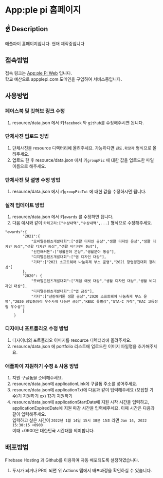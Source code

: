 # App:ple pi 홈페이지

## ☝ Description
애플파이 홈페이지입니다. 현재 제작중입니다

## 접속방법
접속 링크는 [App:ple Pi Web](https://appplepi.com/) 입니다.<br>
학교 예산으로 appplepi.com 도메인을 구입하여 서비스중입니다.

## 사용방법
### 페이스북 및 깃허브 링크 수정
1. resource/data.json 에서 키`facebook` 와 `github`를 수정해주시면 됩니다.
### 단체사진 업로드 방법
1. 단체사진을 resource 디렉터리에 올려주세요. 가능하다면 `년도.확장자` 형식으로 올려주세요.
2. 업로드 한 후 resource/data.json 에서 키`groupPic` 에 대한 값을 업로드한 파일 이름으로 해주세요.
### 단체사진 및 설명 수정 방법
1. resource/data.json 에서 키`groupPicTxt` 에 대한 값을 수정하시면 됩니다.
### 실적 업데이트 방법
1. resource/data.json 에서 키`awards` 를 수정하면 됩니다.
2. 다음 예시와 같이 `카테고리:["수상내역","수상내역",...]` 형식으로 수정해주세요.
```
"awards":{
        "2021":{ 
            "모바일콘텐츠개발대회":["생활 디자인 금상","생활 디자인 은상","생활 디자인 동상","생활 디자인 동상","생활 비디자인 동상"],
            "선린해커톤":["생활분야 은상","생활분야 동상"],
            "디지털콘텐츠개발대회":["앱 디자인 대상"],
            "기타":["2021 소프트웨어 나눔축제 부스 운영","2021 창업경진대회 장려상"]
        },
        "2020": {
            "모바일콘텐츠개발대회":["게임 에셋 대상","생활 디자인 대상","생활 비디자인 대상"],
            "디지털콘텐츠개발대회":["앱 금상"],
            "기타":["선린해커톤 생활 금상","2020 소프트웨어 나눔축제 부스 운영","2020 창업동아리 우수사례 나눔전 금상","KBSC 특별상","STA-C 가작","KAC 고등창업 우수상"]
        }
    }
```
### 디자이너 포트폴리오 수정 방법
1. 디자이너의 포트폴리오 이미지를 resource 디렉터리에 올려주세요.
2. resource/data.json 에 portfolio 리스트에 업로드한 이미지 파일명을 추가해주세요.
### 애플파이 지원하기 수정 & 사용 방법
1. 지원 구글폼을 준비해주세요.
2. resource/data.json에 applicationLink에 구글폼 주소를 넣어주세요.
3. resource/data.json에 applicationTxt에 다음과 같이 입력해주세요 (모집할 기수)기 지원하기 ex) 13기 지원하기
4. resource/data.json에 applicationStartDate에 지원 시작 시간을 입력하고, applicationExpiredDate에 지원 마감 시간을 입력해주세요. 이때 시간은 다음과 같이 입력해주세요.<br>
입력하고 싶은 시간이 `2022년 1월 14일 15시 30분 15초` 라면 `Jan 14, 2022 15:30:15 +0900` <br>
이때 +0900은 대한민국 시간대를 의미합니다.

## 배포방법
Firebase Hosting 과 Github를 이용하여 자동 배포되도록 설정하였습니다.
1. 푸시가 되거나 PR이 되면 위 Actions 탭에서 배포과정을 확인하실 수 있습니다.
